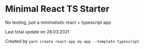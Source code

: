 # Minimal React TS Starter

No testing, just a minimalistic react + typescript app

Last total update on 28.03.2021

Created by `yarn create react-app my-app --template typescript`